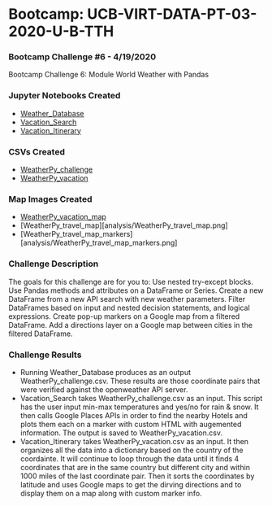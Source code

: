 # Bootcamp: UCB-VIRT-DATA-PT-03-2020-U-B-TTH
### Bootcamp Challenge #6 - 4/19/2020
Bootcamp Challenge 6: Module World Weather with Pandas

### Jupyter Notebooks Created
- [Weather_Database](Weather_Database.ipynb)
- [Vacation_Search](Vacation_Search.ipynb)
- [Vacation_Itinerary](Vacation_Itinerary.ipynb)

### CSVs Created
- [WeatherPy_challenge](analysis/WeatherPy_challenge.csv)
- [WeatherPy_vacation](analysis/WeatherPy_vacation.csv)

### Map Images Created
- [WeatherPy_vacation_map](analysis/WeatherPy_vacation_map.png)
- [WeatherPy_travel_map][analysis/WeatherPy_travel_map.png]
- [WeatherPy_travel_map_markers][analysis/WeatherPy_travel_map_markers.png]

### Challenge Description
The goals for this challenge are for you to:
    Use nested try-except blocks.
    Use Pandas methods and attributes on a DataFrame or Series.
    Create a new DataFrame from a new API search with new weather parameters.
    Filter DataFrames based on input and nested decision statements, and logical expressions.
    Create pop-up markers on a Google map from a filtered DataFrame.
    Add a directions layer on a Google map between cities in the filtered DataFrame.

### Challenge Results
- Running Weather_Database produces as an output WeatherPy_challenge.csv. These results are those coordinate pairs that were verified against the openweather API server.
- Vacation_Search takes WeatherPy_challenge.csv as an input. This script has the user input min-max temperatures and yes/no for rain & snow. It then calls Google Places APIs in order to find the nearby Hotels and plots them each on a marker with custom HTML with augemented information. The output is saved to  WeatherPy_vacation.csv.
- Vacation_Itinerary takes WeatherPy_vacation.csv as an input. It then organizes all the data into a dictionary based on the country of the coordainte. It will continue to loop through the data until it finds 4 coordinates that are in the same country but different city and within 1000 miles of the last coordinate pair. Then it sorts the coordinates by latitude and uses Google maps to get the dirving directions and to display them on a map along with custom marker info.
